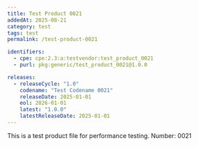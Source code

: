 ```yaml
---
title: Test Product 0021
addedAt: 2025-08-21
category: test
tags: test
permalink: /test-product-0021

identifiers:
  - cpe: cpe:2.3:a:testvendor:test_product_0021
  - purl: pkg:generic/test_product_0021@1.0.0

releases:
  - releaseCycle: "1.0"
    codename: "Test Codename 0021"
    releaseDate: 2025-01-01
    eol: 2026-01-01
    latest: "1.0.0"
    latestReleaseDate: 2025-01-01
---
```


This is a test product file for performance testing. Number: 0021
